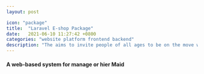 ```yaml
---
layout: post

icon: "package"
title:  "Laravel E-shop Package"
date:   2021-06-10 11:27:42 +0800
categories: "website platform frontend backend"
description: "The aims to invite people of all ages to be on the move whenever and wherever they like."
---
```

#### A web-based system for manage or hier Maid  
